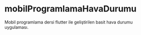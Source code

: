 # mobilProgramlamaHavaDurumu
Mobil programlama dersi flutter ile geliştirilen basit hava durumu uygulaması.
